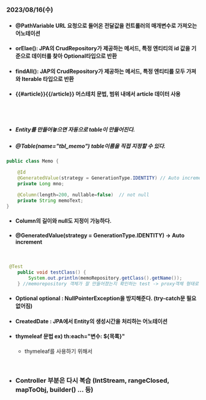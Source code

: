 ### 2023/08/16(수)
* #### @PathVariable URL 요청으로 들어온 전달값을 컨트롤러의 매개변수로 가져오는 어노테이션
* #### orElae(): JPA의 CrudRepository가 제공하는 메서드, 특정 엔티티의 id 값을 기준으로 데이터를 찾아 Optional타입으로 반환
* #### findAll(): JAP의 CrudRepository가 제공하는 메서드, 특정 엔티티를 모두 가져와 Iterable 타입으로 반환
* #### {{#article}}{{/article}} 머스테치 문법, 범위 내에서 article 데이터 사용

<br>
<br>

* ##### Entity를 만들어놓으면 자동으로 table이 만들어진다.
* ##### @Table(name="tbl_memo") table이름을 직접 지정할 수 있다.


```java
public class Memo {

    @Id
    @GeneratedValue(strategy = GenerationType.IDENTITY) // Auto increment
    private Long mno;

    @Column(length=200, nullable=false)  // not null
    private String memoText;
}
```

* #### Column의 길이와 null도 지정이 가능하다.<br>
* #### @GeneratedValue(strategy = GenerationType.IDENTITY) -> Auto increment

<br>

```java
 @Test
    public void testClass() {
        System.out.println(memoRepository.getClass().getName());
    } //memorepository 객체가 잘 만들어졌는지 확인하는 test -> proxy객체 형태로 만들어진다.(jdk.proxy3.$Proxy119)
```

* #### Optional<T> optional :  NullPointerException을 방지해준다. (try-catch문 필요없어짐)
* #### CreatedDate : JPA에서 Entity의 생성시간을 처리하는 어노테이션
* #### thymeleaf 문법  ex) th:each="변수: ${목록}"
  * thymeleaf를 사용하기 위해서 <html lang="en" xmlns:th="http://www.thymeleaf.org">
  
<br>

* ### Controller 부분은 다시 복습 (IntStream, rangeClosed, mapToObj, builder() ... 등)
